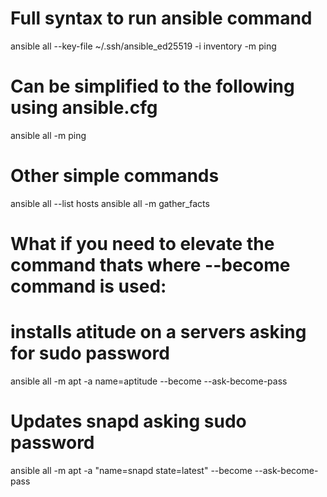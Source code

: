 
# Full syntax to run ansible command

ansible all --key-file ~/.ssh/ansible_ed25519 -i inventory -m ping

# Can be simplified  to the following using ansible.cfg

ansible all -m ping   

 
# Other simple commands

ansible all --list hosts
ansible all -m gather_facts

# What if you need to elevate the command thats where --become command is used:

# installs atitude on a servers asking for sudo password 

ansible all -m apt -a name=aptitude --become --ask-become-pass

# Updates snapd asking  sudo password 

ansible all -m apt -a "name=snapd state=latest" --become --ask-become-pass

